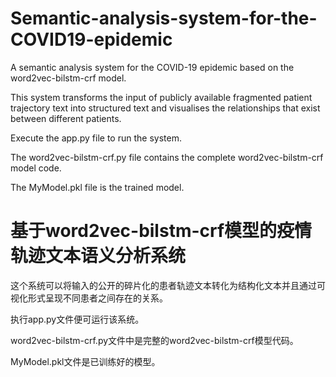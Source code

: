 # Semantic-analysis-system-for-the-COVID19-epidemic
A semantic analysis system for the COVID-19 epidemic based on the word2vec-bilstm-crf model.

This system transforms the input of publicly available fragmented patient trajectory text into structured text and visualises the relationships that exist between different patients.

Execute the app.py file to run the system.

The word2vec-bilstm-crf.py file contains the complete word2vec-bilstm-crf model code.

The MyModel.pkl file is the trained model.




# 基于word2vec-bilstm-crf模型的疫情轨迹文本语义分析系统
这个系统可以将输入的公开的碎片化的患者轨迹文本转化为结构化文本并且通过可视化形式呈现不同患者之间存在的关系。

执行app.py文件便可运行该系统。

word2vec-bilstm-crf.py文件中是完整的word2vec-bilstm-crf模型代码。

MyModel.pkl文件是已训练好的模型。


